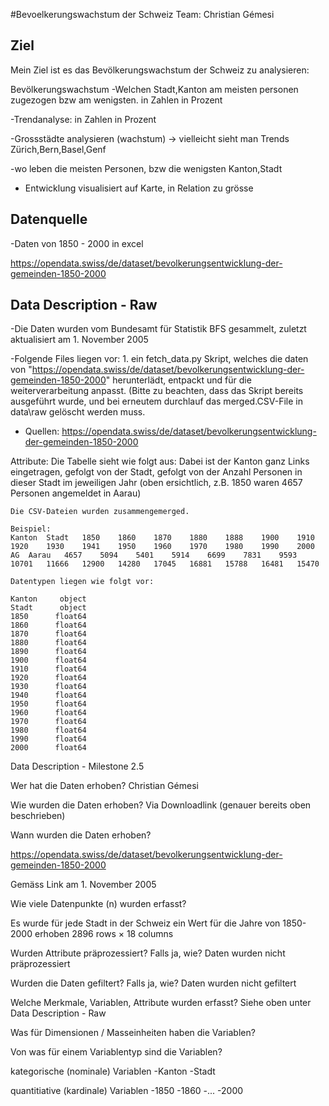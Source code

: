 #Bevoelkerungswachstum der Schweiz
Team: Christian Gémesi

## Ziel
Mein Ziel ist es das Bevölkerungswachstum der Schweiz zu analysieren:

Bevölkerungswachstum
-Welchen Stadt,Kanton am meisten personen zugezogen bzw am wenigsten.
	in Zahlen
	in Prozent

-Trendanalyse:
	in Zahlen
	in Prozent

-Grossstädte analysieren (wachstum) -> vielleicht sieht man Trends
	Zürich,Bern,Basel,Genf

-wo leben die meisten Personen, bzw die wenigsten
	Kanton,Stadt

- Entwicklung visualisiert auf Karte, in Relation zu grösse 

## Datenquelle

-Daten von 1850 - 2000 in excel

https://opendata.swiss/de/dataset/bevolkerungsentwicklung-der-gemeinden-1850-2000

## Data Description - Raw

-Die Daten wurden vom Bundesamt für Statistik BFS gesammelt, zuletzt aktualisiert am 1. November 2005

-Folgende Files liegen vor:
	1. ein fetch_data.py Skript, welches die daten von "https://opendata.swiss/de/dataset/bevolkerungsentwicklung-der-gemeinden-1850-2000" herunterlädt, entpackt und für
	die weiterverarbeitung anpasst. (Bitte zu beachten, dass das Skript bereits ausgeführt wurde, und bei erneutem durchlauf das merged.CSV-File in data\raw gelöscht werden muss.  

- Quellen:
	https://opendata.swiss/de/dataset/bevolkerungsentwicklung-der-gemeinden-1850-2000

Attribute:
	Die Tabelle sieht wie folgt aus: Dabei ist der Kanton ganz Links eingetragen, gefolgt von der Stadt, gefolgt von der Anzahl Personen in dieser Stadt im jeweiligen Jahr
	(oben ersichtlich, z.B. 1850 waren 4657 Personen angemeldet in Aarau)

	Die CSV-Dateien wurden zusammengemerged.

	Beispiel:
	Kanton	Stadt	1850	1860	1870	1880	1888	1900	1910	1920	1930	1941	1950	1960	1970	1980	1990	2000
	AG	Aarau	4657	5094	5401	5914	6699	7831	9593	10701	11666	12900	14280	17045	16881	15788	16481	15470

	Datentypen liegen wie folgt vor:

	Kanton     object
	Stadt      object
	1850      float64
	1860      float64
	1870      float64
	1880      float64
	1890      float64
	1900      float64
	1910      float64
	1920      float64
	1930      float64
	1940      float64
	1950      float64
	1960      float64
	1970      float64
	1980      float64
	1990      float64
	2000      float64

Data Description - Milestone 2.5

Wer hat die Daten erhoben?
Christian Gémesi

Wie wurden die Daten erhoben?
Via Downloadlink (genauer bereits oben beschrieben)

Wann wurden die Daten erhoben?

https://opendata.swiss/de/dataset/bevolkerungsentwicklung-der-gemeinden-1850-2000

Gemäss Link am 1. November 2005

Wie viele Datenpunkte (n) wurden erfasst?

Es wurde für jede Stadt in der Schweiz ein Wert für die Jahre von 1850-2000 erhoben
2896 rows × 18 columns

Wurden Attribute präprozessiert? Falls ja, wie?
Daten wurden nicht präprozessiert

Wurden die Daten gefiltert? Falls ja, wie?
Daten wurden nicht gefiltert

Welche Merkmale, Variablen, Attribute wurden erfasst?
Siehe oben unter Data Description - Raw

Was für Dimensionen / Masseinheiten haben die Variablen?

Von was für einem Variablentyp sind die Variablen?

kategorische (nominale) Variablen
-Kanton
-Stadt

quantitiative (kardinale) Variablen
-1850
-1860
-...
-2000





